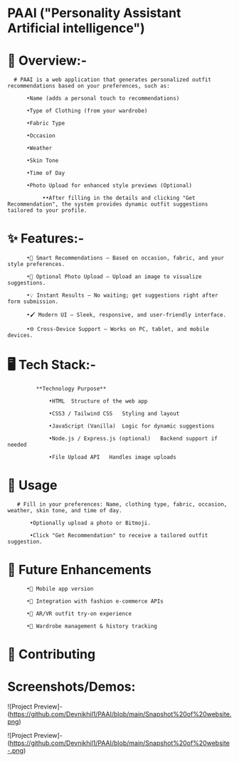 # PAAI ("Personality Assistant Artificial intelligence")
# 📌 Overview:-

      # PAAI is a web application that generates personalized outfit recommendations based on your preferences, such as:

          •Name (adds a personal touch to recommendations)

          •Type of Clothing (from your wardrobe)

          •Fabric Type

          •Occasion

          •Weather

          •Skin Tone

          •Time of Day

          •Photo Upload for enhanced style previews (Optional)

               ••After filling in the details and clicking "Get Recommendation", the system provides dynamic outfit suggestions tailored to your profile.

# ✨ Features:-

          •🎯 Smart Recommendations – Based on occasion, fabric, and your style preferences.

          •📸 Optional Photo Upload – Upload an image to visualize suggestions.

          •💡 Instant Results – No waiting; get suggestions right after form submission.

          •🖌 Modern UI – Sleek, responsive, and user-friendly interface.

          •🌐 Cross-Device Support – Works on PC, tablet, and mobile devices.

# 🖥 Tech Stack:-
             
             **Technology Purpose**
          
                 •HTML	Structure of the web app
                 
                 •CSS3 / Tailwind CSS	Styling and layout
                 
                 •JavaScript (Vanilla)	Logic for dynamic suggestions
                 
                 •Node.js / Express.js (optional)	Backend support if needed
                 
                 •File Upload API	Handles image uploads

# 📌 Usage

       # Fill in your preferences: Name, clothing type, fabric, occasion, weather, skin tone, and time of day.

           •Optionally upload a photo or Bitmoji.

           •Click "Get Recommendation" to receive a tailored outfit suggestion.

# 🔮 Future Enhancements

          •📱 Mobile app version

          •🛒 Integration with fashion e-commerce APIs

          •🎨 AR/VR outfit try-on experience
 
          •📂 Wardrobe management & history tracking

# 🤝 Contributing

# Screenshots/Demos:
 ![Project Preview]-(https://github.com/Devnikhil1/PAAI/blob/main/Snapshot%20of%20website.png)
 
  ![Project Preview]-(https://github.com/Devnikhil1/PAAI/blob/main/Snapshot%20of%20website-.png)

  


